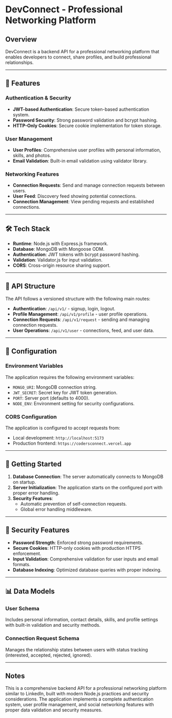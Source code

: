# DevConnect - Professional Networking Platform

## Overview

DevConnect is a backend API for a professional networking platform that enables developers to connect, share profiles, and build professional relationships.

---

## 🚀 Features

### Authentication & Security
- **JWT-based Authentication**: Secure token-based authentication system.
- **Password Security**: Strong password validation and bcrypt hashing.
- **HTTP-Only Cookies**: Secure cookie implementation for token storage.

### User Management
- **User Profiles**: Comprehensive user profiles with personal information, skills, and photos.
- **Email Validation**: Built-in email validation using validator library.

### Networking Features
- **Connection Requests**: Send and manage connection requests between users.
- **User Feed**: Discovery feed showing potential connections.
- **Connection Management**: View pending requests and established connections.

---

## 🛠 Tech Stack

- **Runtime**: Node.js with Express.js framework.
- **Database**: MongoDB with Mongoose ODM.
- **Authentication**: JWT tokens with bcrypt password hashing.
- **Validation**: Validator.js for input validation.
- **CORS**: Cross-origin resource sharing support.

---

## 📡 API Structure

The API follows a versioned structure with the following main routes:

- **Authentication**: `/api/v1/` - signup, login, logout.
- **Profile Management**: `/api/v1/profile` - user profile operations.
- **Connection Requests**: `/api/v1/request` - sending and managing connection requests.
- **User Operations**: `/api/v1/user` - connections, feed, and user data.

---

## 🔧 Configuration

### Environment Variables
The application requires the following environment variables:
- `MONGO_URI`: MongoDB connection string.
- `JWT_SECRET`: Secret key for JWT token generation.
- `PORT`: Server port (defaults to 4000).
- `NODE_ENV`: Environment setting for security configurations.

### CORS Configuration
The application is configured to accept requests from:
- Local development: `http://localhost:5173`
- Production frontend: `https://codersconnect.vercel.app`

---

## 🚦 Getting Started

1.  **Database Connection**: The server automatically connects to MongoDB on startup.
2.  **Server Initialization**: The application starts on the configured port with proper error handling.
3.  **Security Features**:
    - Automatic prevention of self-connection requests.
    - Global error handling middleware.

---

## 🔐 Security Features

- **Password Strength**: Enforced strong password requirements.
- **Secure Cookies**: HTTP-only cookies with production HTTPS enforcement.
- **Input Validation**: Comprehensive validation for user inputs and email formats.
- **Database Indexing**: Optimized database queries with proper indexing.

---

## 📊 Data Models

### User Schema
Includes personal information, contact details, skills, and profile settings with built-in validation and security methods.

### Connection Request Schema
Manages the relationship states between users with status tracking (interested, accepted, rejected, ignored).

---

## Notes

This is a comprehensive backend API for a professional networking platform similar to LinkedIn, built with modern Node.js practices and security considerations. The application implements a complete authentication system, user profile management, and social networking features with proper data validation and security measures.
